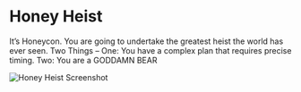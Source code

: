 # Honey Heist

It’s Honeycon. You are going to undertake the greatest heist the world has ever seen. 
Two Things – 
One: You have a complex plan that requires precise timing.
Two: You are a GODDAMN BEAR

![Honey Heist Screenshot](https://github.com/jbhaywood/foundryvtt-honeyheist/blob/master/resources/images/screenshot.png?raw=true "Honey Heist Screenshot")